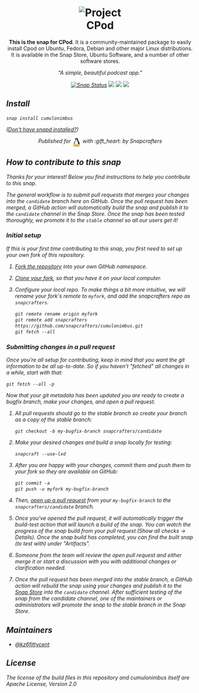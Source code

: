 <h1 align="center">
  <img src="https://github.com/z-------------/CPod/blob/master/build/icons/128x128.png" alt="Project">
  <br />
  CPod
</h1>

<p align="center"><b>This is the snap for CPod</b>. It is a community-maintained package to easily install Cpod on Ubuntu, Fedora, Debian and other major Linux distributions. It is available in the Snap Store, Ubuntu Software, and a number of other software stores.</p>

<p align="center"><i>"A simple, beautiful podcast app."</p>

<p align="center">
<a href="https://snapcraft.io/cumulonimbus"><img src="https://snapcraft.io/cumulonimbus/badge.svg" alt="Snap Status"></a>
<a href="https://github.com/snapcrafters/cumulonimbus/actions/workflows/sync-version-with-upstream.yml"><img src="https://github.com/snapcrafters/cumulonimbus/actions/workflows/sync-version-with-upstream.yml/badge.svg"></a>
<a href="https://github.com/snapcrafters/cumulonimbus/actions/workflows/release-to-candidate.yaml"><img src="https://github.com/snapcrafters/cumulonimbus/actions/workflows/release-to-candidate.yml/badge.svg"></a>
<a href="https://github.com/snapcrafters/cumulonimbus/actions/workflows/promote-to-stable.yml"><img src="https://github.com/snapcrafters/cumulonimbus/actions/workflows/promote-to-stable.yml/badge.svg"></a>
</p>

## Install

```shell
snap install cumulonimbus
```

([Don't have snapd installed?](https://snapcraft.io/docs/core/install))

<p align="center">Published for <img src="https://raw.githubusercontent.com/anythingcodes/slack-emoji-for-techies/gh-pages/emoji/tux.png" align="top" width="24" /> with :gift_heart: by Snapcrafters</p>

## How to contribute to this snap

Thanks for your interest! Below you find instructions to help you contribute to this snap.

The general workflow is to submit pull requests that merges your changes into the `candidate` branch here on GitHub. Once the pull request has been merged, a GitHub action will automatically build the snap and publish it to the `candidate` channel in the Snap Store. Once the snap has been tested thoroughly, we promote it to the `stable` channel so all our users get it!

### Initial setup

If this is your first time contributing to this snap, you first need to set up your own fork of this repository.

1. [Fork the repository](https://docs.github.com/en/github/getting-started-with-github/fork-a-repo) into your own GitHub namespace.
2. [Clone your fork](https://git-scm.com/book/en/v2/Git-Basics-Getting-a-Git-Repository), so that you have it on your local computer.
3. Configure your local repo. To make things a bit more intuitive, we will rename your fork's remote to `myfork`, and add the snapcrafters repo as `snapcrafters`.

   ```shell
   git remote rename origin myfork
   git remote add snapcrafters https://github.com/snapcrafters/cumulonimbus.git
   git fetch --all
   ```

### Submitting changes in a pull request

Once you're all setup for contributing, keep in mind that you want the git information to be all up-to-date. So if you haven't "fetched" all changes in a while, start with that:

```shell
git fetch --all -p
```

Now that your git metadata has been updated you are ready to create a bugfix branch, make your changes, and open a pull request.

1. All pull requests should go to the stable branch so create your branch as a copy of the stable branch:

   ```shell
   git checkout -b my-bugfix-branch snapcrafters/candidate
   ```

2. Make your desired changes and build a snap locally for testing:

   ```shell
   snapcraft --use-lxd
   ```

3. After you are happy with your changes, commit them and push them to your fork so they are available on GitHub:

   ```shell
   git commit -a
   git push -u myfork my-bugfix-branch
   ```

4. Then, [open up a pull request](https://docs.github.com/en/github/collaborating-with-issues-and-pull-requests/about-pull-requests) from your `my-bugfix-branch` to the `snapcrafters/candidate` branch.
5. Once you've opened the pull request, it will automatically trigger the build-test action that will launch a build of the snap. You can watch the progress of the snap build from your pull request (Show all checks -> Details). Once the snap build has completed, you can find the built snap (to test with) under "Artifacts".
6. Someone from the team will review the open pull request and either merge it or start a discussion with you with additional changes or clarification needed.
7. Once the pull request has been merged into the stable branch, a GitHub action will rebuild the snap using your changes and publish it to the [Snap Store](https://snapcraft.io/cumulonimbus) into the `candidate` channel. After sufficient testing of the snap from the candidate channel, one of the maintainers or administrators will promote the snap to the stable branch in the Snap Store.

## Maintainers

- [@kz6fittycent](https://github.com/kz6fittycent)

## License

The license of the build files in this repository and cumulonimbus itself are Apache License, Version 2.0
